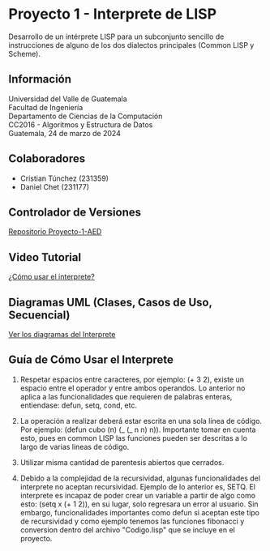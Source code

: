 # Proyecto 1 - Interprete de LISP

Desarrollo de un intérprete LISP para un subconjunto sencillo de instrucciones de alguno de los dos dialectos principales (Common LISP y Scheme).

## Información

Universidad del Valle de Guatemala  
Facultad de Ingeniería  
Departamento de Ciencias de la Computación  
CC2016 - Algoritmos y Estructura de Datos  
Guatemala, 24 de marzo de 2024

## Colaboradores

- Cristian Túnchez (231359)
- Daniel Chet (231177)

## Controlador de Versiones

[Repositorio Proyecto-1-AED](https://github.com/Tunchxz/Proyecto-1-AED "Enlace a GitHub")

## Video Tutorial

[¿Cómo usar el interprete?](https://youtu.be/wvS4_JqmGAc "Enlace a YouTube")

## Diagramas UML (Clases, Casos de Uso, Secuencial)

[Ver los diagramas del Interprete](https://www.canva.com/design/DAGAR5kPbSE/bUVoJh0IDMsjDebSzFNBOw/view?utm_content=DAGAR5kPbSE&utm_campaign=designshare&utm_medium=link&utm_source=editor "Enlace a Canva")

## Guía de Cómo Usar el Interprete

1. Respetar espacios entre caracteres, por ejemplo: (+ 3 2), existe un espacio entre el operador y entre ambos operandos. Lo anterior no aplica a las funcionalidades que requieren de palabras enteras, entiendase: defun, setq, cond, etc.

2. La operación a realizar deberá estar escrita en una sola línea de código. Por ejemplo: (defun cubo (n) (_ (_ n n) n)). Importante tomar en cuenta esto, pues en common LISP las funciones pueden ser descritas a lo largo de varias lineas de código.

3. Utilizar misma cantidad de parentesis abiertos que cerrados.

4. Debido a la complejidad de la recursividad, algunas funcionalidades del interprete no aceptan recursividad. Ejemplo de lo anterior es, SETQ. El interprete es incapaz de poder crear un variable a partir de algo como esto: (setq x (+ 1 2)), en su lugar, solo regresara un error al usuario. Sin embargo, funcionalidades importantes como defun si aceptan este tipo de recursividad y como ejemplo tenemos las funciones fibonacci y conversion dentro del archivo "Codigo.lisp" que se incluye en el proyecto.

